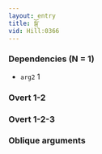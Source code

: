```yaml
---
layout: entry
title: སྒོ་
vid: Hill:0366
---
```

### Dependencies (N = 1)
* `arg2` 1


### Overt 1-2


### Overt 1-2-3


### Oblique arguments
